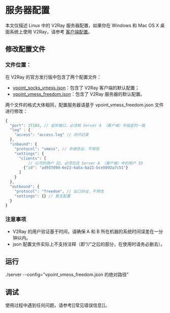 # 服务器配置

本文仅描述 Linux 中的 V2Ray 服务器配置，如果你在 Windows 和 Mac OS X 桌面系统上使用 V2Ray，请参考 [客户端配置](02_client.md)。

## 修改配置文件
### 文件位置：
在 V2Ray 的官方发行版中包含了两个配置文件：
* [vpoint_socks_vmess.json](https://github.com/v2ray/v2ray-core/blob/master/release/config/vpoint_socks_vmess.json)：包含了 V2Ray 客户端的默认配置；
* [vpoint_vmess_freedom.json](https://github.com/v2ray/v2ray-core/blob/master/release/config/vpoint_vmess_freedom.json)：包含了 V2Ray 服务器的默认配置。

两个文件的格式大体相同，配置服务器请基于 vpoint\_vmess\_freedom.json 文件进行修改：

```javascript
{
  "port": 27183, // 监听端口，必须和 Server A （客户端）中指定的一致
  "log" : {
    "access": "access.log" // 访问记录
  },
  "inbound": {
    "protocol": "vmess", // 中继协议，不用改
    "settings": {
      "clients": [
          // 认可的用户 ID，必须包含 Server A （客户端）中的用户 ID
        {"id": "ad937d9d-6e23-4a5a-ba23-bce5092a7c51"}
      ]
    }
  },
  "outbound": {
    "protocol": "freedom", // 出口协议，不用改
    "settings": {} // 暂无配置
  }
}
```

### 注意事项
* V2Ray 的用户验证基于时间，请确保 A 和 B 所在机器的系统时间误差在一分钟以内。
* json 配置文件实际上不支持注释（即“//”之后的部分，在使用时请务必删去）。

## 运行

./server --config="vpoint_vmess_freedom.json 的绝对路径"

## 调试

使用过程中遇到任何问题，请参考[[常见错误信息]]。
